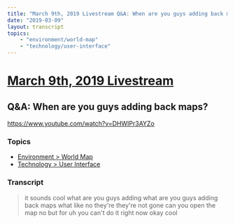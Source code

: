 ```yaml
---
title: "March 9th, 2019 Livestream Q&A: When are you guys adding back maps?"
date: "2019-03-09"
layout: transcript
topics:
    - "environment/world-map"
    - "technology/user-interface"
---
```

# [March 9th, 2019 Livestream](../2019-03-09.md)
## Q&A: When are you guys adding back maps?
https://www.youtube.com/watch?v=DHWIPr3AYZo

### Topics
* [Environment > World Map](../topics/environment/world-map.md)
* [Technology > User Interface](../topics/technology/user-interface.md)

### Transcript

> it sounds cool what are you guys adding what are you guys adding back maps what like no they're they're not gone can you open the map no but for uh you can't do it right now okay cool
